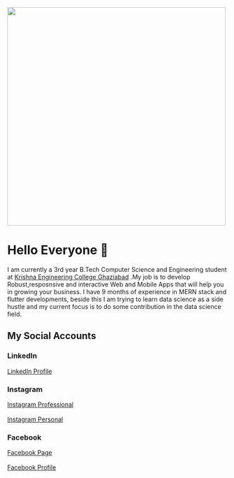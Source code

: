 <img src="imyogeshgaur/yogesh.jpg" width="500px" height="500px">

# Hello Everyone 👋

I am currently a 3rd year B.Tech Computer Science and Engineering student at <a href="https://www.krishnacollege.ac.in" target='_yogesh'>Krishna Engineering College Ghaziabad</a> .My job is to develop Robust,resposnsive and interactive Web and Mobile Apps that will help you in growing your business. I have 9 months of experience in MERN stack and flutter developments, beside this I am trying to learn data science as a side hustle and my current focus is to do some contribution in the data science field.

## My Social Accounts

### LinkedIn 

<a href='https://linkedin.com/in/imyogeshgaur' target="_yogesh"> LinkedIn Profile</a>

### Instagram 

<a href='https://instagram.com/imatechgeek' target="_yogesh"> Instagram Professional </a>
<br> <br>
<a href='https://instagram.com/imyogeshgaur' target="_yogesh"> Instagram Personal </a>

### Facebook 

<a href='https://www.facebook.com/Just-for-skill-development-114448226946175'>Facebook Page</a>
<br> <br>
<a href='https://www.facebook.com/profile.php?id=100022189704235' target="_yogesh"> Facebook Profile </a>
             


